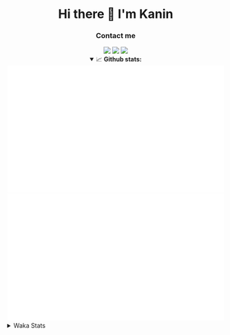 <div align="center">
 <h1>Hi there 👋 I'm Kanin</h1>
 <h3>Contact me</h3>
 <a href="mailto:im@kanin.dev"><img src="https://img.shields.io/badge/gmail-%23D14836.svg?&style=for-the-badge&logo=gmail&logoColor=white"/></a>
 <a href="https://twitter.com/KaninTwt"><img src="https://img.shields.io/badge/twitter-%231DA1F2.svg?&style=for-the-badge&logo=twitter&logoColor=white"/></a>
 <a href="https://www.linkedin.com/in/KaninDev"><img src="https://img.shields.io/badge/linkedin-%230077B5.svg?&style=for-the-badge&logo=linkedin&logoColor=white"/></a>
<details open>
  <summary>📈 <b>Github stats:</b></summary>
  <img src="https://github.com/Kanin/Kanin/blob/master/scripts/GitHubStats/generated/overview.svg"/>
  <img src="https://github.com/Kanin/Kanin/blob/master/scripts/GitHubStats/generated/languages.svg"/>
</details>
</div>

<details>
 <summary>Waka Stats</summary>

<!--START_SECTION:waka-->
![Code Time](http://img.shields.io/badge/Code%20Time-2%2C266%20hrs%201%20min-blue)

![Profile Views](http://img.shields.io/badge/Profile%20Views-0-blue)

![Lines of code](https://img.shields.io/badge/From%20Hello%20World%20I%27ve%20Written-585.7%20thousand%20lines%20of%20code-blue)

**🐱 My GitHub Data** 

> 📦 106.1 kB Used in GitHub's Storage 
 > 
> 🏆 32 Contributions in the Year 2024
 > 
> 🚫 Not Opted to Hire
 > 
> 📜 24 Public Repositories 
 > 
> 🔑 13 Private Repositories 
 > 
**I'm an Early 🐤** 

```text
🌞 Morning                2344 commits        ██████░░░░░░░░░░░░░░░░░░░   26.00 % 
🌆 Daytime                2746 commits        ████████░░░░░░░░░░░░░░░░░   30.46 % 
🌃 Evening                2596 commits        ███████░░░░░░░░░░░░░░░░░░   28.80 % 
🌙 Night                  1328 commits        ████░░░░░░░░░░░░░░░░░░░░░   14.73 % 
```
📅 **I'm Most Productive on Monday** 

```text
Monday                   1746 commits        █████░░░░░░░░░░░░░░░░░░░░   19.37 % 
Tuesday                  1268 commits        ████░░░░░░░░░░░░░░░░░░░░░   14.07 % 
Wednesday                862 commits         ██░░░░░░░░░░░░░░░░░░░░░░░   09.56 % 
Thursday                 1370 commits        ████░░░░░░░░░░░░░░░░░░░░░   15.20 % 
Friday                   1512 commits        ████░░░░░░░░░░░░░░░░░░░░░   16.77 % 
Saturday                 889 commits         ██░░░░░░░░░░░░░░░░░░░░░░░   09.86 % 
Sunday                   1367 commits        ████░░░░░░░░░░░░░░░░░░░░░   15.17 % 
```


📊 **This Week I Spent My Time On** 

```text
🕑︎ Time Zone: America/New_York

💬 Programming Languages: 
HTML                     9 hrs 12 mins       ██████████████░░░░░░░░░░░   54.92 % 
Python                   4 hrs 9 mins        ██████░░░░░░░░░░░░░░░░░░░   24.80 % 
Git Config               1 hr 6 mins         ██░░░░░░░░░░░░░░░░░░░░░░░   06.66 % 
JavaScript               43 mins             █░░░░░░░░░░░░░░░░░░░░░░░░   04.30 % 
XML                      36 mins             █░░░░░░░░░░░░░░░░░░░░░░░░   03.67 % 

🔥 Editors: 
VS Code                  16 hrs 37 mins      █████████████████████████   99.13 % 
PyCharm                  8 mins              ░░░░░░░░░░░░░░░░░░░░░░░░░   00.87 % 

🐱‍💻 Projects: 
APIServer                16 hrs 37 mins      █████████████████████████   99.13 % 
NailaSite                8 mins              ░░░░░░░░░░░░░░░░░░░░░░░░░   00.87 % 

💻 Operating System: 
Windows                  16 hrs 46 mins      █████████████████████████   100.00 % 
```

**I Mostly Code in Python** 

```text
Python                   30 repos            ████████████████░░░░░░░░░   65.22 % 
Java                     4 repos             ██░░░░░░░░░░░░░░░░░░░░░░░   08.70 % 
HTML                     3 repos             ██░░░░░░░░░░░░░░░░░░░░░░░   06.52 % 
TypeScript               2 repos             █░░░░░░░░░░░░░░░░░░░░░░░░   04.35 % 
Kotlin                   2 repos             █░░░░░░░░░░░░░░░░░░░░░░░░   04.35 % 
```



**Timeline**

![Lines of Code chart](https://raw.githubusercontent.com/Kanin/Kanin/master/assets/bar_graph.png)


 Last Updated on 23/01/2024 21:03:52 UTC
<!--END_SECTION:waka-->
</details>
